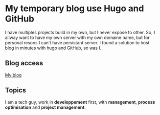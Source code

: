 # My temporary blog use Hugo and GitHub
I have multiples projects build in my own, but I never expose to other. So, I allway want to 
have my own server with my own domaine name, but for personal resons I can't have persistant server.
I found a solution to host blog in minutes with hugo and GitHub, so was I.

## Blog access
[My blog](https://kharitonoffsamuel.github.io/My-blog)

## Topics
I am a tech guy, work in **developpement** first, with **management**, **process optimisation** and **project management**.
